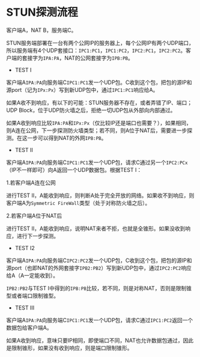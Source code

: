 # STUN探测流程

客户端A，NAT B，服务端C。

STUN服务端部署在一台有两个公网IP的服务器上，每个公网IP有两个UDP端口，所以服务端有4个UDP套接口：`IPC1:PC1`，`IPC1:PC2`，`IPC2:PC1`，`IPC2:PC2`。客户端的套接字为`IPA:PA`，NAT的公网套接字为`IPB:PB`。

- TEST I

 客户端A`IPA:PA`向服务端C`IPC1:PC1`发一个UDP包。C收到这个包，把包的源IP和源port（记为`IPx:Px`）写到新UDP包中，通过`IPC1:PC1`响应给A。

 如果A收不到响应，有以下的可能：STUN服务器不存在，或者弄错了IP、端口；UDP Block，位于UDP防火墙之后，拒绝一切UDP包从外部向内部通过。

 如果A收到响应比较`IPA:PA`和`IPx:Px`（仅比较IP还是端口也需要？），如果相同，则A连在公网，下一步探测防火墙类型；若不同，则A位于NAT后，需要进一步探测。在这一步可以得到NAT的外网`IPB:PB`。
 
 - TEST II

 客户端A`IPA:PA`向服务端C`IPC1:PC1`发一个UDP包，请求C通过另一个`IPC2:PCx`（IP不一样即可）向A返回一个UDP数据包。根据TEST I：
 
 1.若客户端A连在公网
 
 进行TEST II，A能收到响应，则判断A处于完全开放的网络。如果收不到响应，则客户端A为`Symmetric FireWall`类型（处于对称防火墙之后）。
 
 2.若客户端A位于NAT后
 
  进行TEST II，A能收到响应，说明NAT来者不拒，也就是全锥形。如果没收到响应，进行下一步探测。
  
 - TEST I2

  客户端A`IPA:PA`向服务端C`IPC2:PC2`发一个UDP包，C收到这个包，把包的源IP和源port（也即NAT的外网套接字`IPB2:PB2`）写到新UDP包中，通过`IPC2:PC2`响应给A（A一定能收到）。
  
  `IPB2:PB2`与TEST I中得到的`IPB:PB`比较，若不同，则是对称NAT，否则是限制锥型或者端口限制锥型。
  
 - TEST III

  客户端A`IPA:PA`向服务端C`IPC1:PC1`发一个UDP包，请求C通过`IPC1:PC2`返回一个数据包给客户端A。
  
  如果A收到响应，意味只要IP相同，即使端口不同，NAT也允许数据包通过，因此是限制锥形，如果没有收到响应，则是端口限制锥形。

  
